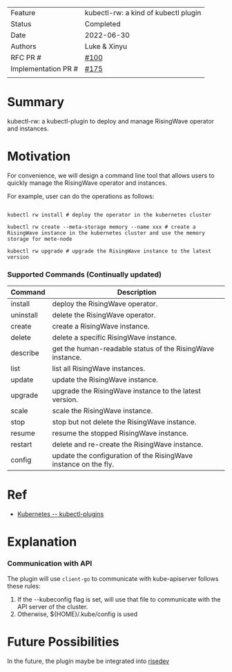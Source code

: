 |                    |                                                                          |
| -------            |--------------------------------------------------------------------------|
| Feature            | kubectl-rw: a kind of kubectl plugin                                     |
| Status             | Completed                                                                |
| Date               | 2022-06-30                                                               |
| Authors            | Luke & Xinyu                                                             |
| RFC PR #           | [#100](https://github.com/risingwavelabs/risingwave-operator/pull/100) |
| Implementation PR #| [#175](https://github.com/risingwavelabs/risingwave-operator/pull/175) |
|                    |                                                                          |

# **Summary**

kubectl-rw: a kubectl-plugin to deploy and manage RisingWave operator and instances.

# **Motivation**

For convenience, we will design a command line tool that allows users to quickly manage the RisingWave operator and instances.

For example, user can do the operations as follows:

```shell

kubectl rw install # deploy the operator in the kubernetes cluster

kubectl rw create --meta-storage memory --name xxx # create a RisingWave instance in the kubernetes cluster and use the memory storage for mete-node

kubectl rw upgrade # upgrade the RisingWave instance to the latest version
```
### Supported Commands (Continually updated)

| Command   | Description                                                     |
|-----------|-----------------------------------------------------------------|
| install   | deploy the RisingWave operator.                                 |
| uninstall | delete the RisingWave operator.                                 |
| create    | create a RisingWave instance.                                   |
| delete    | delete a specific RisingWave instance.                          |
| describe  | get the human-readable status of the RisingWave instance.       |
| list      | list all RisingWave instances.                                  |
| update    | update the RisingWave instance.                                 |
| upgrade   | upgrade the RisingWave instance to the latest version.          |
| scale     | scale the RisingWave instance.                                  |
| stop      | stop but not delete the RisingWave instance.                    |
| resume    | resume the stopped RisingWave instance.                         |
| restart   | delete and re-create the RisingWave instance.                   |
| config    | update the configuration of the RisingWave instance on the fly. |



# **Ref**

* [Kubernetes -- kubectl-plugins](https://kubernetes.io/docs/tasks/extend-kubectl/kubectl-plugins/)

# **Explanation**
### Communication with API
The plugin will use `client-go` to communicate with kube-apiserver follows these rules:
1. If the --kubeconfig flag is set, will use that file to communicate with the API server of the cluster.
2. Otherwise, ${HOME}/.kube/config is used

# **Future Possibilities**
In the future, the plugin maybe be integrated into [risedev](https://github.com/risingwavelabs/risingwave/blob/main/risedev)
